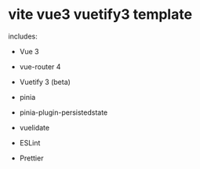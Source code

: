 # vite vue3 vuetify3 template

includes:

* Vue 3
* vue-router 4
* Vuetify 3 (beta)

* pinia
* pinia-plugin-persistedstate

* vuelidate

* ESLint
* Prettier
